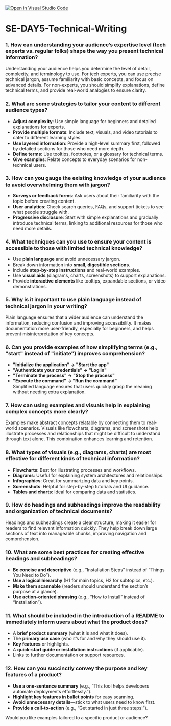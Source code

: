 
[![Open in Visual Studio Code](https://classroom.github.com/assets/open-in-vscode-2e0aaae1b6195c2367325f4f02e2d04e9abb55f0b24a779b69b11b9e10269abc.svg)](https://classroom.github.com/online_ide?assignment_repo_id=18463191&assignment_repo_type=AssignmentRepo)
# SE-DAY5-Technical-Writing
### 1. How can understanding your audience’s expertise level (tech experts vs. regular folks) shape the way you present technical information?  
Understanding your audience helps you determine the level of detail, complexity, and terminology to use. For tech experts, you can use precise technical jargon, assume familiarity with basic concepts, and focus on advanced details. For non-experts, you should simplify explanations, define technical terms, and provide real-world analogies to ensure clarity.

### 2. What are some strategies to tailor your content to different audience types?  
- **Adjust complexity**: Use simple language for beginners and detailed explanations for experts.  
- **Provide multiple formats**: Include text, visuals, and video tutorials to cater to different learning styles.  
- **Use layered information**: Provide a high-level summary first, followed by detailed sections for those who need more depth.  
- **Define terms**: Use tooltips, footnotes, or a glossary for technical terms.  
- **Give examples**: Relate concepts to everyday scenarios for non-technical users.  

### 3. How can you gauge the existing knowledge of your audience to avoid overwhelming them with jargon?  
- **Surveys or feedback forms**: Ask users about their familiarity with the topic before creating content.  
- **User analytics**: Check search queries, FAQs, and support tickets to see what people struggle with.  
- **Progressive disclosure**: Start with simple explanations and gradually introduce technical terms, linking to additional resources for those who need more details.  

### 4. What techniques can you use to ensure your content is accessible to those with limited technical knowledge?  
- Use **plain language** and avoid unnecessary jargon.  
- Break down information into **small, digestible sections**.  
- Include **step-by-step instructions** and real-world examples.  
- Use **visual aids** (diagrams, charts, screenshots) to support explanations.  
- Provide **interactive elements** like tooltips, expandable sections, or video demonstrations.  

### 5. Why is it important to use plain language instead of technical jargon in your writing?  
Plain language ensures that a wider audience can understand the information, reducing confusion and improving accessibility. It makes documentation more user-friendly, especially for beginners, and helps prevent misinterpretation of key concepts.  

### 6. Can you provide examples of how simplifying terms (e.g., "start" instead of "initiate") improves comprehension?  
- **"Initialize the application" → "Start the app"**  
- **"Authenticate your credentials" → "Log in"**  
- **"Terminate the process" → "Stop the process"**  
- **"Execute the command" → "Run the command"**  
Simplified language ensures that users quickly grasp the meaning without needing extra explanation.  

### 7. How can using examples and visuals help in explaining complex concepts more clearly?  
Examples make abstract concepts relatable by connecting them to real-world scenarios. Visuals like flowcharts, diagrams, and screenshots help illustrate processes and relationships that might be difficult to understand through text alone. This combination enhances learning and retention.  

### 8. What types of visuals (e.g., diagrams, charts) are most effective for different kinds of technical information?  
- **Flowcharts**: Best for illustrating processes and workflows.  
- **Diagrams**: Useful for explaining system architectures and relationships.  
- **Infographics**: Great for summarizing data and key points.  
- **Screenshots**: Helpful for step-by-step tutorials and UI guidance.  
- **Tables and charts**: Ideal for comparing data and statistics.  

### 9. How do headings and subheadings improve the readability and organization of technical documents?  
Headings and subheadings create a clear structure, making it easier for readers to find relevant information quickly. They help break down large sections of text into manageable chunks, improving navigation and comprehension.  

### 10. What are some best practices for creating effective headings and subheadings?  
- **Be concise and descriptive** (e.g., “Installation Steps” instead of “Things You Need to Do”).  
- **Use a logical hierarchy** (H1 for main topics, H2 for subtopics, etc.).  
- **Make them scannable** (readers should understand the section’s purpose at a glance).  
- **Use action-oriented phrasing** (e.g., “How to Install” instead of “Installation”).  

### 11. What should be included in the introduction of a README to immediately inform users about what the product does?  
- A **brief product summary** (what it is and what it does).  
- The **primary use case** (who it’s for and why they should use it).  
- **Key features** or highlights.  
- A **quick-start guide or installation instructions** (if applicable).  
- Links to further documentation or support resources.  

### 12. How can you succinctly convey the purpose and key features of a product?  
- **Use a one-sentence summary** (e.g., “This tool helps developers automate deployments effortlessly.”).  
- **Highlight key features in bullet points** for easy scanning.  
- **Avoid unnecessary details**—stick to what users need to know first.  
- **Provide a call-to-action** (e.g., “Get started in just three steps!”).  

Would you like examples tailored to a specific product or audience?
